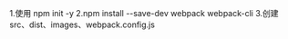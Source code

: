 1.使用 npm init -y
2.npm install --save-dev webpack webpack-cli
3.创建src、dist、images、webpack.config.js

